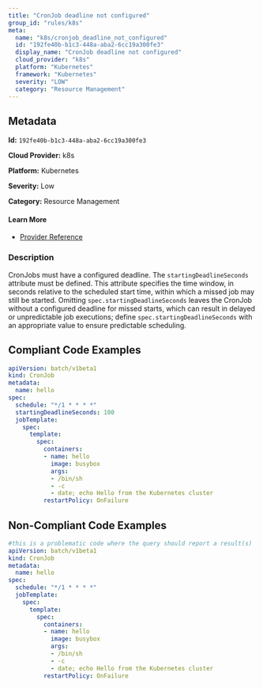 ```yaml
---
title: "CronJob deadline not configured"
group_id: "rules/k8s"
meta:
  name: "k8s/cronjob_deadline_not_configured"
  id: "192fe40b-b1c3-448a-aba2-6cc19a300fe3"
  display_name: "CronJob deadline not configured"
  cloud_provider: "k8s"
  platform: "Kubernetes"
  framework: "Kubernetes"
  severity: "LOW"
  category: "Resource Management"
---
```

## Metadata

**Id:** `192fe40b-b1c3-448a-aba2-6cc19a300fe3`

**Cloud Provider:** k8s

**Platform:** Kubernetes

**Severity:** Low

**Category:** Resource Management

#### Learn More

 - [Provider Reference](https://kubernetes.io/docs/concepts/workloads/controllers/cron-jobs/)

### Description

 CronJobs must have a configured deadline. The `startingDeadlineSeconds` attribute must be defined. This attribute specifies the time window, in seconds relative to the scheduled start time, within which a missed job may still be started. Omitting `spec.startingDeadlineSeconds` leaves the CronJob without a configured deadline for missed starts, which can result in delayed or unpredictable job executions; define `spec.startingDeadlineSeconds` with an appropriate value to ensure predictable scheduling.


## Compliant Code Examples
```yaml
apiVersion: batch/v1beta1
kind: CronJob
metadata:
  name: hello
spec:
  schedule: "*/1 * * * *"
  startingDeadlineSeconds: 100
  jobTemplate:
    spec:
      template:
        spec:
          containers:
          - name: hello
            image: busybox
            args:
            - /bin/sh
            - -c
            - date; echo Hello from the Kubernetes cluster
          restartPolicy: OnFailure

```
## Non-Compliant Code Examples
```yaml
#this is a problematic code where the query should report a result(s)
apiVersion: batch/v1beta1
kind: CronJob
metadata:
  name: hello
spec:
  schedule: "*/1 * * * *"
  jobTemplate:
    spec:
      template:
        spec:
          containers:
          - name: hello
            image: busybox
            args:
            - /bin/sh
            - -c
            - date; echo Hello from the Kubernetes cluster
          restartPolicy: OnFailure
```